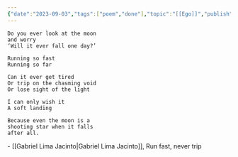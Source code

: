 ```yaml
---
{"date":"2023-09-03","tags":["poem","done"],"topic":"[[Ego]]","publish":true,"PassFrontmatter":true}
---
```


```elite
Do you ever look at the moon
and worry
‘Will it ever fall one day?’

Running so fast
Running so far

Can it ever get tired
Or trip on the chasming void
Or lose sight of the light

I can only wish it
A soft landing

Because even the moon is a
shooting star when it falls
after all.
```
\- [[Gabriel Lima Jacinto\|Gabriel Lima Jacinto]], Run fast, never trip